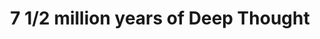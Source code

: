 ---
_schema: default
title: 7 1/2 million years of Deep Thought
link: https://www.geocaching.com/geocache/GC8RVM5
owner: Douglas Adams
log_date: 2020-10-13 00:00:00
log_type: Note
display_coords: N 41° 10.617' W 075° 44.065'
latitude: '41.17695'
longitude: '-75.734416'
first_stage: false
bogus: true
zhanna_log:  >-
  This puzzle had us scratching our heads for a couple of days. Then I had an idea, and it turned out to be right! We got the green light from the geo-checker along with the parking coordinates. The location is a little out of the way for us, but if we happen to be in the area we will try to find the cache. Thanks for a fun puzzle!
  

  Zhanna and ~Rich in NEPA~
rich_log:
post_id: 12667
---
